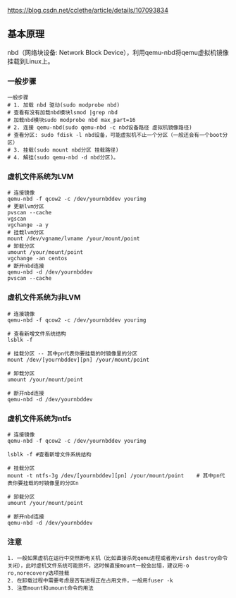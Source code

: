 https://blog.csdn.net/cclethe/article/details/107093834

## 基本原理

nbd（网络块设备: Network Block Device），利用qemu-nbd将qemu虚拟机镜像挂载到Linux上。

### 一般步骤

```shell
一般步骤
# 1. 加载 nbd 驱动(sudo modprobe nbd)
# 查看有没有加载nbd模块lsmod |grep nbd
# 加载nbd模块sudo modprobe nbd max_part=16
# 2. 连接 qemu-nbd(sudo qemu-nbd -c nbd设备路径 虚拟机镜像路径)
# 查看分区: sudo fdisk -l nbd设备，可能虚拟机不止一个分区（一般还会有一个boot分区）
# 3. 挂载(sudo mount nbd分区 挂载路径)
# 4. 解挂(sudo qemu-nbd -d nbd分区)。

```

### 虚机文件系统为LVM

```shell
# 连接镜像
qemu-nbd -f qcow2 -c /dev/yournbddev yourimg
# 更新lvm分区
pvscan --cache
vgscan
vgchange -a y
# 挂载lvm分区
mount /dev/vgname/lvname /your/mount/point
# 卸载分区
umount /your/mount/point
vgchange -an centos
# 断开nbd连接
qemu-nbd -d /dev/yournbddev
pvscan --cache
```

### 虚机文件系统为非LVM

```shell
# 连接镜像
qemu-nbd -f qcow2 -c /dev/yournbddev yourimg

# 查看新增文件系统结构
lsblk -f

# 挂载分区 -- 其中pn代表你要挂载的时镜像里的分区
mount /dev/[yournbddev][pn] /your/mount/point

# 卸载分区
umount /your/mount/point

# 断开nbd连接
qemu-nbd -d /dev/yournbddev

```

### 虚机文件系统为ntfs

```shell
# 连接镜像
qemu-nbd -f qcow2 -c /dev/yournbddev yourimg

lsblk -f #查看新增文件系统结构

# 挂载分区
mount -t ntfs-3g /dev/[yournbddev][pn] /your/mount/point	# 其中pn代表你要挂载的时镜像里的分区n

# 卸载分区
umount /your/mount/point

# 断开nbd连接
qemu-nbd -d /dev/yournbddev
```

### 注意

```text
1. 一般如果虚机在运行中突然断电关机（比如直接杀死qemu进程或者用virsh destroy命令关闭），此时虚机文件系统可能损坏，这时候直接mount一般会出错，建议用-o ro,norecovery选项挂载
2. 在卸载过程中需要考虑是否有进程正在占用文件，一般用fuser -k
3. 注意mount和umount命令的用法
```

